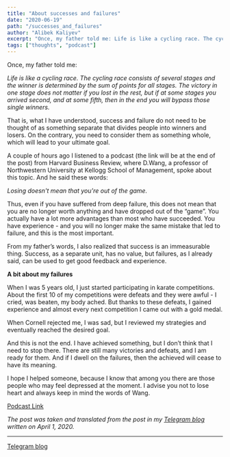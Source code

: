 ```yaml
---
title: "About successes and failures"
date: "2020-06-19"
path: "/successes_and_failures"
author: "Alibek Kaliyev"
excerpt: "Once, my father told me: Life is like a cycling race. The cycling race consists of several stages and the winner is determined by the sum of points for all stages. The victory in one stage does not matter if you lost in the rest, but if at some stages you arrived second, and at some fifth, then in the end you will bypass those single winners."
tags: ["thoughts", "podcast"]
---
```


Once, my father told me:

_Life is like a cycling race. The cycling race consists of several stages and the winner is determined by the sum of points for all stages. The victory in one stage does not matter if you lost in the rest, but if at some stages you arrived second, and at some fifth, then in the end you will bypass those single winners._

That is, what I have understood, success and failure do not need to be thought of as something separate that divides people into winners and losers. On the contrary, you need to consider them as something whole, which will lead to your ultimate goal.

A couple of hours ago I listened to a podcast (the link will be at the end of the post) from Harvard Business Review, where D.Wang, a professor of Northwestern University at Kellogg School of Management, spoke about this topic. And he said these words:

_Losing doesn't mean that you're out of the game._

Thus, even if you have suffered from deep failure, this does not mean that you are no longer worth anything and have dropped out of the “game”. You actually have a lot more advantages than most who have succeeded. You have experience - and you will no longer make the same mistake that led to failure, and this is the most important.

From my father’s words, I also realized that success is an immeasurable thing. Success, as a separate unit, has no value, but failures, as I already said, can be used to get good feedback and experience.

**A bit about my failures**

When I was 5 years old, I just started participating in karate competitions. About the first 10 of my competitions were defeats and they were awful - I cried, was beaten, my body ached. But thanks to these defeats, I gained experience and almost every next competition I came out with a gold medal.

When Cornell rejected me, I was sad, but I reviewed my strategies and eventually reached the desired goal.

And this is not the end. I have achieved something, but I don’t think that I need to stop there. There are still many victories and defeats, and I am ready for them. And if I dwell on the failures, then the achieved will cease to have its meaning.

I hope I helped someone, because I know that among you there are those people who may feel depressed at the moment. I advise you not to lose heart and always keep in mind the words of Wang.

[Podcast Link](https://podcasts.google.com/?feed=aHR0cDovL2ZlZWRzLmhhcnZhcmRidXNpbmVzcy5vcmcvaGFydmFyZGJ1c2luZXNzL2lkZWFjYXN0&episode=dGFnOmF1ZGlvLmhici5vcmcsMjAwNi0wNS0wODppZGVhY2FzdC4wNzEz)

_The post was taken and translated from the post in my [Telegram blog](https://t.me/abekek_notes) written on April 1, 2020._

---

[Telegram blog](https://t.me/abekek_notes)
